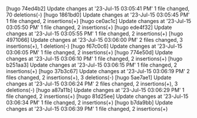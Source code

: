 [hugo 74ed4b2] Update changes at '23-Jul-15 03:05:41 PM'
 1 file changed, 70 deletions(-)
[hugo 1861bd0] Update changes at '23-Jul-15 03:05:45 PM'
 1 file changed, 2 insertions(+)
[hugo ce0ac1c] Update changes at '23-Jul-15 03:05:50 PM'
 1 file changed, 2 insertions(+)
[hugo ede4f32] Update changes at '23-Jul-15 03:05:55 PM'
 1 file changed, 2 insertions(+)
[hugo 4971066] Update changes at '23-Jul-15 03:06:00 PM'
 2 files changed, 3 insertions(+), 1 deletion(-)
[hugo f67c0c6] Update changes at '23-Jul-15 03:06:05 PM'
 1 file changed, 2 insertions(+)
[hugo 774e50d] Update changes at '23-Jul-15 03:06:10 PM'
 1 file changed, 2 insertions(+)
[hugo b251aa3] Update changes at '23-Jul-15 03:06:15 PM'
 1 file changed, 2 insertions(+)
[hugo 37b3c67] Update changes at '23-Jul-15 03:06:19 PM'
 2 files changed, 2 insertions(+), 3 deletions(-)
[hugo 5ae7ae1] Update changes at '23-Jul-15 03:06:24 PM'
 2 files changed, 2 insertions(+), 3 deletions(-)
[hugo a87a11b] Update changes at '23-Jul-15 03:06:29 PM'
 1 file changed, 2 insertions(+)
[hugo 81d25ee] Update changes at '23-Jul-15 03:06:34 PM'
 1 file changed, 2 insertions(+)
[hugo b7da9bb] Update changes at '23-Jul-15 03:06:39 PM'
 1 file changed, 2 insertions(+)
